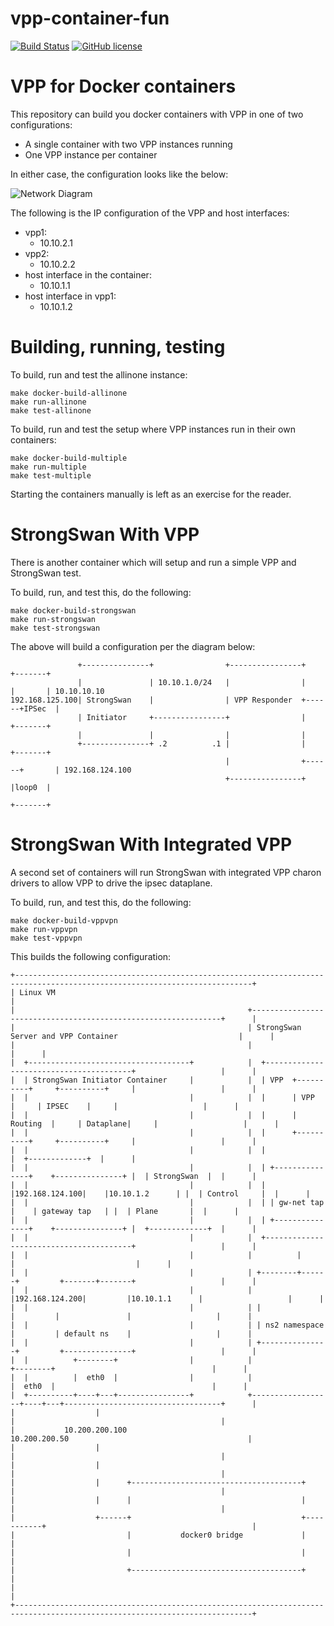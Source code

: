 # vpp-container-fun

[![Build Status](https://travis-ci.org/mestery/vpp-container-fun.svg?branch=master)](https://travis-ci.org/mestery/vpp-container-fun)
[![GitHub license](https://img.shields.io/badge/license-Apache%20license%202.0-blue.svg)](https://github.com/mestery/vpp-container-fun/blob/master/LICENSE)

VPP for Docker containers
=========================

This repository can build you docker containers with VPP in one of two
configurations:

* A single container with two VPP instances running
* One VPP instance per container

In either case, the configuration looks like the below:

![Network Diagram](images/Connecting_two_vpp_instances_with_memif.png)

The following is the IP configuration of the VPP and host interfaces:

* vpp1:
  * 10.10.2.1
* vpp2:
  * 10.10.2.2
* host interface in the container:
  * 10.10.1.1
* host interface in vpp1:
  * 10.10.1.2

Building, running, testing
==========================

To build, run and test the allinone instance:

```
make docker-build-allinone
make run-allinone
make test-allinone
```

To build, run and test the setup where VPP instances run in their own
containers:

```
make docker-build-multiple
make run-multiple
make test-multiple
```

Starting the containers manually is left as an exercise for the reader.

StrongSwan With VPP
===================

There is another container which will setup and run a simple VPP and StrongSwan
test.

To build, run, and test this, do the following:

```
make docker-build-strongswan
make run-strongswan
make test-strongswan
```

The above will build a configuration per the diagram below:

```
               +---------------+                +----------------+      +-------+
               |               | 10.10.1.0/24   |                |      |       | 10.10.10.10
192.168.125.100| StrongSwan    |                | VPP Responder  +------+IPSec  |
               | Initiator     +----------------+                |      +-------+
               |               |                |                |
               +---------------+ .2          .1 |                |      +-------+
                                                |                +------+       | 192.168.124.100
                                                +----------------+      |loop0  |
                                                                        +-------+
```

StrongSwan With Integrated VPP
==============================

A second set of containers will run StrongSwan with integrated VPP charon
drivers to allow VPP to drive the ipsec dataplane.

To build, run, and test this, do the following:

```
make docker-build-vppvpn
make run-vppvpn
make test-vppvpn
```

This builds the following configuration:

```
+---------------------------------------------------------------------------------------------------------------------------+
| Linux VM                                                                                                                  |
|                                                    +---------------------------------------------------------------+      |
|                                                    | StrongSwan Server and VPP Container                           |      |
|                                                    |                                                               |      |
|  +------------------------------------+            |  +----------------------------------------+                   |      |
|  | StrongSwan Initiator Container     |            |  | VPP  +----------+     +----------+     |                   |      |
|  |                                    |            |  |      | VPP      |     | IPSEC    |     |                   |      |
|  |                                    |            |  |      | Routing  |     | Dataplane|     |                   |      |
|  |                                    |            |  |      +----------+     +----------+     |                   |      |
|  |                                    |            |  |                                        |  +-------------+  |      |
|  |                                    |            |  | +---------------+    +---------------+ |  | StrongSwan  |  |      |
|  |                                    |            |  | |192.168.124.100|    |10.10.1.2      | |  | Control     |  |      |
|  |                                    |            |  | | gw-net tap    |    | gateway tap   | |  | Plane       |  |      |
|  |                                    |            |  | +---------------+    +---------------+ |  +-------------+  |      |
|  |                                    |            |  +----------------------------------------+                   |      |
|  |                                    |            |          |                        |                           |      |
|  |                                    |            | +--------+------+         +-------+-------+                   |      |
|  |                                    |            | |192.168.124.200|         |10.10.1.1      |                   |      |
|  |                                    |            | |               |         |               |                   |      |
|  |                                    |            | | ns2 namespace |         | default ns    |                   |      |
|  |                                    |            | +---------------+         +---------------+                   |      |
|  |          +--------+                |            |                  +--------+                                   |      |
|  |          |  eth0  |                |            |                  |  eth0  |                                   |      |
|  +----------+----+---+----------------+            +------------------+----+---+-----------------------------------+      |
|                  |                                                         |                                              |
|           10.200.200.100                                             10.200.200.50                                        |
|                  |                                                         |                                              |
|                  |                                                         |                                              |
|                  |      +--------------------------------------+           |                                              |
|                  |      |                                      |           |                                              |
|                  +------+                                      +-----------+                                              |
|                         |           docker0 bridge             |                                                          |
|                         |                                      |                                                          |
|                         +--------------------------------------+                                                          |
|                                                                                                                           |
+---------------------------------------------------------------------------------------------------------------------------+
```
